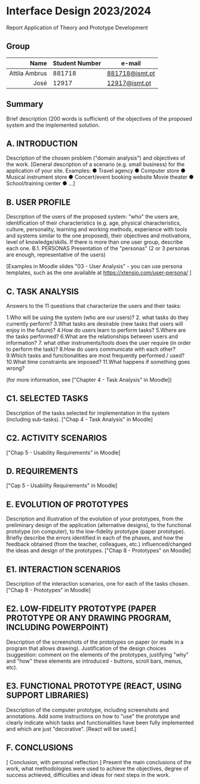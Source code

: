 # Interface Design 2023/2024
Report
Application of Theory and Prototype Development

## Group
| Name | Student Number | e-mail |
|--:|--|--|
| Attila Ambrus | 881718 | 881718@ismt.pt |
| José | 12917 | 12917@ismt.pt |


## Summary
Brief description (200 words is sufficient) of the objectives of the proposed system and the implemented solution.

## A. INTRODUCTION
Description of the chosen problem ("domain analysis") and objectives of the work.
[General description of a scenario (e.g. small business) for the application of your site. Examples:
● Travel agency
● Computer store
● Musical instrument store
● Concert/event booking website
Movie theater
● School/training center
● ...]

## B. USER PROFILE
Description of the users of the proposed system: "who" the users are, identification of their characteristics (e.g. age, physical characteristics, culture, personality, learning and working methods, experience with tools and systems similar to the one proposed), their objectives and motivations, level of knowledge/skills. If there is more than one user group, describe each one.
B.1. PERSONAS
Presentation of the "personas" (2 or 3 personas are enough, representative of the users)

[Examples in Moodle slides "03 - User Analysis" - you can use persona templates, such as the one available at https://xtensio.com/user-persona/ ]
## C. TASK ANALYSIS
Answers to the 11 questions that characterize the users and their tasks:

1.Who will be using the system (who are our users)?
2. what tasks do they currently perform?
3.What tasks are desirable (new tasks that users will enjoy in the future)?
4.How do users learn to perform tasks?
5.Where are the tasks performed?
6.What are the relationships between users and information?
7. what other instruments/tools does the user require (in order to perform the task)?
8.How do users communicate with each other?
9.Which tasks and functionalities are most frequently performed / used?
10.What time constraints are imposed?
11.What happens if something goes wrong?

(for more information, see ["Chapter 4 - Task Analysis" in Moodle])
 

## C1. SELECTED TASKS
Description of the tasks selected for implementation in the system (including sub-tasks).
["Chap 4 - Task Analysis" in Moodle]


## C2. ACTIVITY SCENARIOS
["Chap 5 - Usability Requirements" in Moodle]

## D. REQUIREMENTS
["Cap 5 - Usability Requirements" in Moodle]

## E. EVOLUTION OF PROTOTYPES
Description and illustration of the evolution of your prototypes, from the preliminary design of the application (alternative designs), to the functional prototype (on computer), to the low-fidelity prototype (paper prototype). Briefly describe the errors identified in each of the phases, and how the feedback obtained (from the teacher, colleagues, etc.) influenced/changed the ideas and design of the prototypes.
["Chap 8 - Prototypes" on Moodle]


## E1. INTERACTION SCENARIOS
Description of the interaction scenarios, one for each of the tasks chosen.
["Chap 8 - Prototypes" in Moodle]

## E2. LOW-FIDELITY PROTOTYPE (PAPER PROTOTYPE OR ANY DRAWING PROGRAM, INCLUDING POWERPOINT)
Description of the screenshots of the prototypes on paper (or made in a program that allows drawing). Justification of the design choices (suggestion: comment on the elements of the prototypes, justifying "why" and "how" these elements are introduced - buttons, scroll bars, menus, etc).

## E3. FUNCTIONAL PROTOTYPE (REACT, USING SUPPORT LIBRARIES)
Description of the computer prototype, including screenshots and annotations. Add some instructions on how to "use" the prototype and clearly indicate which tasks and functionalities have been fully implemented and which are just "decorative".
[React will be used.]

## F. CONCLUSIONS
[ Conclusion, with personal reflection ]
Present the main conclusions of the work, what methodologies were used to achieve the objectives, degree of success achieved, difficulties and ideas for next steps in the work.

